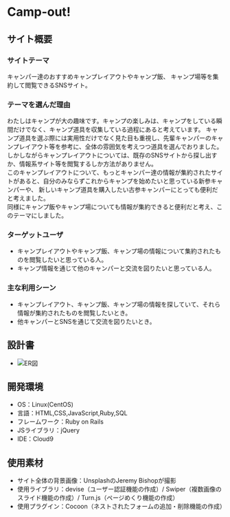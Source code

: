 # Camp-out!

## サイト概要

### サイトテーマ
キャンパー達のおすすめキャンプレイアウトやキャンプ飯、 キャンプ場等を集約して閲覧できるSNSサイト。
​
### テーマを選んだ理由
わたしはキャンプが大の趣味です。キャンプの楽しみは、キャンプをしている瞬間だけでなく、キャンプ道具を収集している過程にあると考えています。
キャンプ道具を選ぶ際には実用性だけでなく見た目も重視し、先輩キャンパーのキャンプレイアウト等を参考に、全体の雰囲気を考えつつ道具を選んでおりました。<br>
しかしながらキャンプレイアウトについては、既存のSNSサイトから探し出すか、情報系サイト等を閲覧するしか方法がありません。<br>
このキャンプレイアウトについて、もっとキャンパー達の情報が集約されたサイトがあると、自分のみならずこれからキャンプを始めたいと思っている新参キャンパーや、
新しいキャンプ道具を購入したい古参キャンパーにとっても便利だと考えました。<br>
同様にキャンプ飯やキャンプ場についても情報が集約できると便利だと考え、このテーマにしました。
​
### ターゲットユーザ
- キャンプレイアウトやキャンプ飯、キャンプ場の情報について集約されたものを閲覧したいと思っている人。
- キャンプ情報を通じて他のキャンパーと交流を図りたいと思っている人。
​
### 主な利用シーン
- キャンプレイアウト、キャンプ飯、キャンプ場の情報を探していて、それら情報が集約されたものを閲覧したいとき。
- 他キャンパーとSNSを通じて交流を図りたいとき。
​
## 設計書
- ![ER図](app/assets/images/ER図.png)
​
## 開発環境
- OS：Linux(CentOS)
- 言語：HTML,CSS,JavaScript,Ruby,SQL
- フレームワーク：Ruby on Rails
- JSライブラリ：jQuery
- IDE：Cloud9
​
## 使用素材
- サイト全体の背景画像：UnsplashのJeremy Bishopが撮影
- 使用ライブラリ：devise（ユーザー認証機能の作成）/ Swiper（複数画像のスライド機能の作成）/ Turn.js（ページめくり機能の作成）
- 使用プラグイン：Cocoon（ネストされたフォームの追加・削除機能の作成）